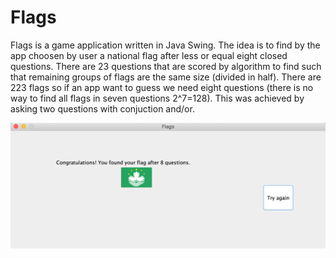 # Flags
Flags is a game application written in Java Swing. The idea is to find by the app choosen by user a national flag after less or equal eight closed questions. There are 23 questions that are scored by algorithm to find such that remaining groups of flags are the same size (divided in half). There are 223 flags so if an app want to guess we need eight questions (there is no way to find all flags in seven questions 2^7=128). This was achieved by asking two questions with conjuction and/or.


![screenshot1](https://github.com/SzymonPietraszek/Flags/blob/master/screenshots/Screenshot1.png)
